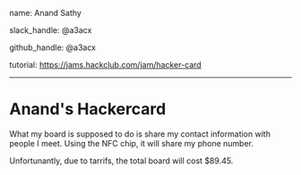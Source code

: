 name: Anand Sathy


slack_handle: @a3acx

github_handle: @a3acx

tutorial: https://jams.hackclub.com/jam/hacker-card

---

# Anand's Hackercard

What my board is supposed to do is share my contact information with people I meet. Using the NFC chip, it will share my phone number.

Unfortunantly, due to tarrifs, the total board will cost $89.45.
